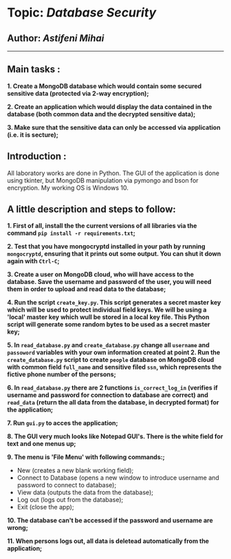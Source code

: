 # Topic: *Database Security*
## Author: *Astifeni Mihai*
------
## Main tasks :
__1. Create a MongoDB database which would contain some secured sensitive data (protected via 2-way encryption);__

__2. Create an application which would display the data contained in the database (both common data and the decrypted sensitive data);__

__3. Make sure that the sensitive data can only be accessed via application (i.e. it is secture);__

## Introduction :
All laboratory works are done in Python. The GUI of the application is done using tkinter, but MongoDB manipulation via pymongo and bson for encryption. My working OS is Windows 10.

## A little description and steps to follow:
__1. First of all, install the the current versions of all libraries via the command `pip install -r requirements.txt`;__

__2. Test that you have mongocryptd installed in your path by running `mongocryptd`, ensuring that it prints out some output. You can shut it down again with `Ctrl-C`;__

__3. Create a user on MongoDB cloud, who will have access to the database. Save the username and password of the user, you will need them in order to upload and read data to the database;__

__4. Run the script `create_key.py`. This script generates a secret master key which will be used to protect individual field keys. We will be using a 'local' master key which wull be stored in a local key file. This Python script will generate some random bytes to be used as a secret master key;__

__5. In `read_database.py` and `create_database.py` change all `username` and `passoword` variables with your own information created at point 2. Run the `create_database.py` script to create `people` database on MongoDB cloud with common field `full_name`  and sensitive filed `ssn`, which represents the fictive phone number of the persons;__

__6. In `read_database.py` there are 2 functions `is_correct_log_in` (verifies if username and password for connection to database are correct) and `read_data` (return the all data from the database, in decrypted format) for the application;__

__7. Run `gui.py` to acces the application;__

__8. The GUI very much looks like Notepad GUI's. There is the white field for text and one menus up;__

__9. The menu is 'File Menu' with following commands:;__

  * New (creates a new blank working field);
  * Connect to Database (opens a new window to introduce username and password to connect to database);
  * View data (outputs the data from the database);
  * Log out (logs out from the database);
  * Exit (close the app);

__10. The database can't be accessed if the password and username are wrong;__
  
__11. When persons logs out, all data is deletead automatically from the application;__
